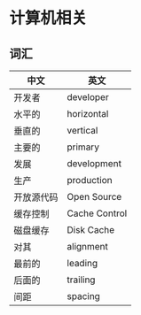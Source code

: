 # 计算机相关

## 词汇

| 中文       | 英文          |
| ---------- | ------------- |
| 开发者     | developer     |
| 水平的     | horizontal    |
| 垂直的     | vertical      |
| 主要的     | primary       |
| 发展       | development   |
| 生产       | production    |
| 开放源代码 | Open Source   |
| 缓存控制   | Cache Control |
| 磁盘缓存   | Disk Cache    |
| 对其       | alignment     |
| 最前的     | leading       |
| 后面的     | trailing      |
| 间距       | spacing       |
